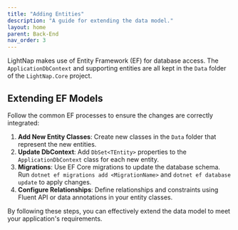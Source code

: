 ```yaml
---
title: "Adding Entities"
description: "A guide for extending the data model."
layout: home
parent: Back-End
nav_order: 3
---
```


LightNap makes use of Entity Framework (EF) for database access. The `ApplicationDbContext` and supporting entities are all kept in
the `Data` folder of the `LightNap.Core` project.

## Extending EF Models

Follow the common EF processes to ensure the changes are correctly integrated:

1. **Add New Entity Classes**: Create new classes in the `Data` folder that represent the new entities.
2. **Update DbContext**: Add `DbSet<TEntity>` properties to the `ApplicationDbContext` class for each new entity.
3. **Migrations**: Use EF Core migrations to update the database schema. Run `dotnet ef migrations add <MigrationName>` and `dotnet ef database update` to apply changes.
4. **Configure Relationships**: Define relationships and constraints using Fluent API or data annotations in your entity classes.

By following these steps, you can effectively extend the data model to meet your application's requirements.
